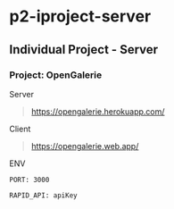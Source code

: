 # p2-iproject-server

## Individual Project - Server

### Project: OpenGalerie

Server

> https://opengalerie.herokuapp.com/

Client

> https://opengalerie.web.app/

ENV

    PORT: 3000

    RAPID_API: apiKey
